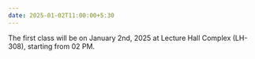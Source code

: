 ```yaml
---
date: 2025-01-02T11:00:00+5:30
---
```

The first class will be on January 2nd, 2025 at Lecture Hall Complex (LH-308), starting from 02 PM.
